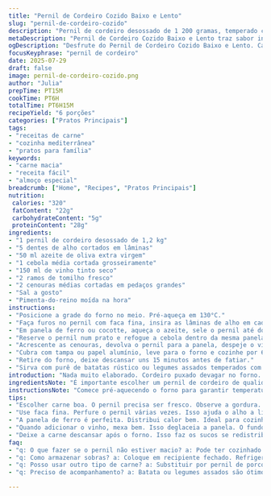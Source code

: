 ```yaml
---
title: "Pernil de Cordeiro Cozido Baixo e Lento"
slug: "pernil-de-cordeiro-cozido"
description: "Pernil de cordeiro desossado de 1 200 gramas, temperado com alho fresco e tomilho. Selado no azeite e cozido lentamente em vinho tinto com cenoura para adicionar doçura natural. Cozimento prolongado a baixa temperatura por 6 horas para textura macia. Receita sem glúten, lactose, nozes, ovos nem laticínios. Servido com purê rústico de batata e legumes assados. Um prato que traz complexidade com simplicidade."
metaDescription: "Pernil de Cordeiro Cozido Baixo e Lento traz sabor intenso e técnica simples. Aprecie esta receita que derrete na boca."
ogDescription: "Desfrute do Pernil de Cordeiro Cozido Baixo e Lento. Carne macia, cheia de sabor. A combinação perfeita para um almoço especial."
focusKeyphrase: "pernil de cordeiro"
date: 2025-07-29
draft: false
image: pernil-de-cordeiro-cozido.png
author: "Julia"
prepTime: PT15M
cookTime: PT6H
totalTime: PT6H15M
recipeYield: "6 porções"
categories: ["Pratos Principais"]
tags:
- "receitas de carne"
- "cozinha mediterrânea"
- "pratos para família"
keywords:
- "carne macia"
- "receita fácil"
- "almoço especial"
breadcrumb: ["Home", "Recipes", "Pratos Principais"]
nutrition: 
 calories: "320"
 fatContent: "22g"
 carbohydrateContent: "5g"
 proteinContent: "28g"
ingredients:
- "1 pernil de cordeiro desossado de 1,2 kg"
- "5 dentes de alho cortados em lâminas"
- "50 ml azeite de oliva extra virgem"
- "1 cebola média cortada grosseiramente"
- "150 ml de vinho tinto seco"
- "2 ramos de tomilho fresco"
- "2 cenouras médias cortadas em pedaços grandes"
- "Sal a gosto"
- "Pimenta-do-reino moída na hora"
instructions:
- "Posicione a grade do forno no meio. Pré-aqueça em 130°C."
- "Faça furos no pernil com faca fina, insira as lâminas de alho em cada corte."
- "Em panela de ferro ou cocotte, aqueça o azeite, sele o pernil até dourar todos os lados. Salpique sal e pimenta."
- "Reserve o pernil num prato e refogue a cebola dentro da mesma panela. Se precisar, adicione mais azeite."
- "Acrescente as cenouras, devolva o pernil para a panela, despeje o vinho tinto e coloque os ramos de tomilho."
- "Cubra com tampa ou papel alumínio, leve para o forno e cozinhe por 6 horas em fogo baixo."
- "Retire do forno, deixe descansar uns 15 minutos antes de fatiar."
- "Sirva com purê de batatas rústico ou legumes assados temperados com ervas frescas."
introduction: "Nada muito elaborado. Cordeiro puxado devagar no forno. Vinho tinto queima lentamente. Alho na carne, perfurando, entregando sabor direto. Cenoura entra no fogo pra adoçar e dar cor. Cheiro que vai invadir cozinha, insistente. Cozinha pequena, panela pesada. Tomilho que levanta o perfume. Ficar longe do forno é quase impossível. Mesa posta, vinagrete, umas folhas, batata esmagada sem frescura. Cada garfada desmancha, mistura sal, gordura, especiarias. Sem pressa, sem corrida. Seis horas para a carne dizer que está pronta, macia, melosa. Não é só comida, é cuidado no tempo. Lento, simples, que abraça a alma."
ingredientsNote: "É importante escolher um pernil de cordeiro de qualidade, com pouca gordura externa para evitar excesso e sabor forte demais. O alho deve ser fresco e cortado em lâminas finas para penetrar na carne e liberar aroma progressivamente. Use azeite extra virgem, pois ajuda na selagem sem mascarar o sabor natural do cordeiro. Troque o alecrim por tomilho para variar perfil aromático e combinar melhor com cenoura, adicionada aqui para um toque adocicado. O vinho tinto deve ser seco, possibilitando um cozimento mais equilibrado sem ficar doce. O sal e a pimenta passam despercebidos se usados moderadamente, realçando a carne sem dominar. Essa receita funciona bem em panela de ferro, que distribui calor uniformemente e suporta horas de forno. Ideal para preparar antes, deixar cozinhando e cuidar de outras coisas enquanto o tempo faz o trabalho pesado."
instructionsNote: "Comece pré-aquecendo o forno para garantir temperatura constante — é chave para a textura final. Use uma faca pequena para fazer incisões no pernil e coloque fatias de alho para infundir sabor. Selar a carne é passo obrigatório: não só cor, mas fechamento dos sucos internos. Depois, na mesma panela, dourar a cebola para ganhar aroma, evitando lavar, mantém aroma e sabor acumulado. Cenoura entra junto para adoçar e dar textura no líquido de cozimento. Volte a carne, despeje o vinho - que vai deglacear o fundo da panela, puxando sabor. Por fim, coloque os ramos de tomilho e tampe bem. No forno baixa temperatura, sem pressa, quase nenhuma intervenção até o final — só paciência. Deixe repousar fora do forno uns 15 minutos para os sucos redistribuírem e a carne firmar levemente antes de cortar. Sirva com acompanhamento simples, que absorva o molho e traga conforto. Um prato que vale o tempo, pede calma e atenção mínima, mas resultado entrega festa na boca."
tips:
- "Escolher carne boa. O pernil precisa ser fresco. Observe a gordura. Menos é mais. Age como bloqueador de sabor intenso."
- "Use faca fina. Perfure o pernil várias vezes. Isso ajuda o alho a liberar sabor. Não esqueça de selar a carne. É crucial."
- "A panela de ferro é perfeita. Distribui calor bem. Ideal para cozinhar por muitas horas. Assim, carne não seca e mantém suculência."
- "Quando adicionar o vinho, mexa bem. Isso deglaceia a panela. O fundo tem muito sabor que vai para o cozido. Não se apresse."
- "Deixe a carne descansar após o forno. Isso faz os sucos se redistribuírem. Assim, você terá cada garfada que desmancha na boca."
faq:
- "q: O que fazer se o pernil não estiver macio? a: Pode ter cozinhado pouco. Tente mais tempo. Também confira temperatura do forno, pode estar alta."
- "q: Como armazenar sobras? a: Coloque em recipiente fechado. Refrigere. Também pode congelar. No congelador dura mais tempo."
- "q: Posso usar outro tipo de carne? a: Substituir por pernil de porco é ok. Mas o sabor é diferente. O tempo de cozimento pode mudar, fique atento."
- "q: Preciso de acompanhamento? a: Batata ou legumes assados são ótimos. Purê rústico combina bem. Eles absorvem o molho e equilibram sabores."

---
```

